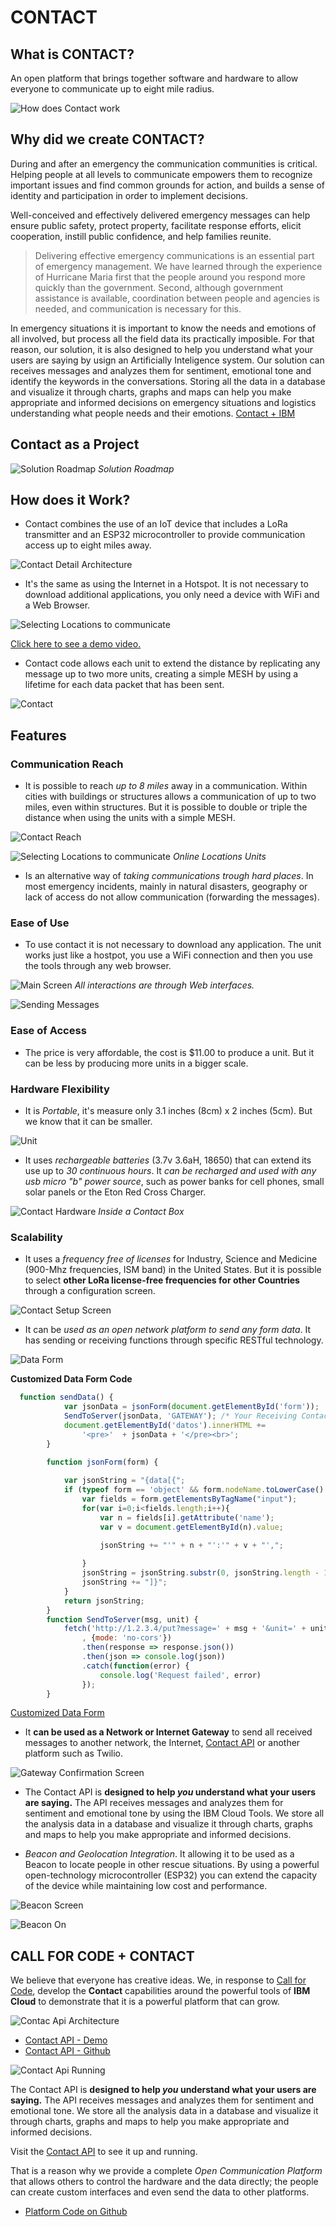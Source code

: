 # CONTACT

## What is CONTACT?
An open platform that brings together software and hardware to allow everyone to communicate up to eight mile radius.

![How does Contact work](/Platform/images/contact-how-work-no-title.png)

## Why did we create CONTACT?
During and after an emergency the communication communities is critical. Helping people at all levels to communicate empowers them to recognize important issues and find common grounds for action, and builds a sense of identity and participation in order to implement decisions.

Well-conceived and effectively delivered emergency messages can help ensure public safety, protect property, facilitate response efforts, elicit cooperation, instill public confidence, and help families reunite.

> Delivering effective emergency communications is an essential part of emergency management. We have learned through the experience of Hurricane Maria first that the people around you respond more quickly than the government. Second, although government assistance is available, coordination between people and agencies is needed, and communication is necessary for this.

In emergency situations it is important to know the needs and emotions of all involved, but process all the field data its practically imposible.  For that reason, our solution, it is also designed to help you understand what your users are saying by usign an Artificially Inteligence system. Our solution can receives messages and analyzes them for sentiment,  emotional tone and identify the keywords in the conversations. Storing all the data in a database and visualize it through charts, graphs and maps can help you make appropriate and informed decisions on emergency situations and logistics understanding what people needs and their emotions. [Contact + IBM]

## Contact as a Project 
![Solution Roadmap](/Platform/images/solution-roadmap.png)
*Solution Roadmap*

## How does it Work?
- Contact combines the use of an IoT device that includes a LoRa transmitter and an ESP32 microcontroller to provide communication access up to eight miles away.

![Contact Detail Architecture](/Platform/images/contact-detail-architecture.png)

- It's the same as using the Internet in a Hotspot. It is not necessary to download additional applications, you only need a device with WiFi and a Web Browser.

![Selecting Locations to communicate](/Platform/images/sending-msg.png)

<a href="https://youtu.be/MLwHU5oP0mU" target="_blank">
<p>Click here to see a demo video.</p></a>

- Contact code allows each unit to extend the distance by replicating any message up to two more units, creating a simple MESH by using a lifetime for each data packet that has been sent.

![Contact](/Platform/images/simple-mesh.png)

## Features
### Communication Reach
- It is possible to reach *up to 8 miles* away in a communication. Within cities with buildings or structures allows a communication of up to two miles, even within structures. But it is possible to double or triple the distance when using the units with a simple MESH.

![Contact Reach](/Platform/images/contact-reach.png)

![Selecting Locations to communicate](/Platform/images/msg-units-selection.png)
*Online Locations Units*

- Is an alternative way of *taking communications trough hard places*. In most emergency incidents, mainly in natural disasters, geography or lack of access do not allow communication (forwarding the messages).

### Ease of Use
- To use contact it is not necessary to download any application. The unit works just like a hostpot, you use a WiFi connection and then you use the tools through any web browser.

![Main Screen](/Platform/images/main-interface.png)
*All interactions are through Web interfaces.*

![Sending Messages](/Platform/images/main-interface-use.png)

### Ease of Access
- The price is very affordable, the cost is $11.00 to produce a unit. But it can be less by producing more units in a bigger scale.

### Hardware Flexibility
- It is *Portable*, it's measure only 3.1 inches (8cm) x 2 inches (5cm). But we know that it can be smaller.

![Unit](/Platform/images/units-cell.png)

- It uses *rechargeable batteries* (3.7v 3.6aH, 18650) that can extend its use up to *30 continuous hours*. It *can be recharged and used with any usb micro "b" power source*, such as power banks for cell phones, small solar panels or the Eton Red Cross Charger.

![Contact Hardware](/Platform/images/hardware.png)
*Inside a Contact Box*

### Scalability
- It uses a *frequency free of licenses* for Industry, Science and Medicine (900-Mhz frequencies, ISM band) in the United States. But it is possible to select **other LoRa license-free frequencies for other Countries** through a configuration screen.

![Contact Setup Screen](/Platform/images/setup.png)

- It can be *used as an open network platform to send any form data*. It has sending or receiving functions through specific RESTful technology.

![Data Form](/Platform/images/data-form.png)

**Customized Data Form Code**

```javascript
  function sendData() {
            var jsonData = jsonForm(document.getElementById('form'));
            SendToServer(jsonData, 'GATEWAY'); /* Your Receiving Contact Unit */
            document.getElementById('datos').innerHTML += 
                '<pre>'  + jsonData + '</pre><br>';            
        }

        function jsonForm(form) {  
             
            var jsonString = "{data[{";
            if (typeof form == 'object' && form.nodeName.toLowerCase() == "form") {  
                var fields = form.getElementsByTagName("input");  
                for(var i=0;i<fields.length;i++){ 
                    var n = fields[i].getAttribute('name'); 
                    var v = document.getElementById(n).value;

                    jsonString += "'" + n + "':'" + v + "',";
                   
                }  
                jsonString = jsonString.substr(0, jsonString.length - 1);
                jsonString += "]}";
            }  
            return jsonString;  
        }      
        function SendToServer(msg, unit) {         
            fetch('http://1.2.3.4/put?message=' + msg + '&unit=' + unit + '&usr=JSON'
                , {mode: 'no-cors'})
                .then(response => response.json())
                .then(json => console.log(json))
                .catch(function(error) {  
                    console.log('Request failed', error)  
                });
        }       
```
[Customized Data Form]

- It **can be used as a Network or Internet Gateway** to send all received messages to another network, the Internet,  [Contact API] or another platform such as Twilio.

![Gateway Confirmation Screen](/Platform/images/gateway.png)

- The Contact API is **designed to help _you_ understand what your users are saying.** The API receives messages and analyzes them for sentiment and emotional tone by using the IBM Cloud Tools. We store all the analysis data in a database and visualize it through charts, graphs and maps to help you make appropriate and informed decisions.

- *Beacon and Geolocation Integration*. It allowing it to be used as a Beacon to locate people in other rescue situations. By using a powerful open-technology microcontroller (ESP32) you can extend the capacity of the device while maintaining low cost and performance. 

![Beacon Screen](/Platform/images/beacon-option.png)

![Beacon On](/Platform/images/beacon-active.png)

## CALL FOR CODE + CONTACT
We believe that everyone has creative ideas. We, in response to [Call for Code], develop the **Contact** capabilities around the powerful tools of **IBM Cloud** to demonstrate that it is a powerful platform that can grow.

![Contac Api Architecture](/API/images/architecture.png)

- [Contact API - Demo]
- [Contact API - Github]

![Contact Api Running](/Platform/images/contact-api-01.png)

The Contact API is **designed to help _you_ understand what your users are saying.** The API receives messages and analyzes them for sentiment and emotional tone. We store all the analysis data in a database and visualize it through charts, graphs and maps to help you make appropriate and informed decisions. 

Visit the [Contact API] to see it up and running.

That is a reason why we provide a complete *Open Communication Platform* that allows others to control the hardware and the data directly; the people can create custom interfaces and even send the data to other platforms.
- [Platform Code on Github]

[Call for Code]: (http://callforcode.org) "Call for Code"

[inside]: https://github.com/jdastas/contact-platform/Platform/images/unit-inside.jpg "Unit Inside"
[setup]: https://github.com/jdastas/contact-platform/Platform/images/setup.png "Contact Setup Screen"
[gateway]: https://github.com/jdastas/contact-platform/Platform/images/gateway.png "Internet Gateway"
[Customized Data Form]: https://github.com/jdastas/contact-platform/Platform/interfaces/data-form.html "Data Form Demo"

[Contact API]: https://contact-app.mybluemix.net/ "Contact API"

[Contact + IBM]: https://contact-app.mybluemix.net/ "Contact API"

[Contact API - Demo]: https://contact-app.mybluemix.net/ "Contact API"
[Contact API - Github]: https://github.com/javierdastas/Contact/tree/master/API "Contact API Code"


[Platform Code on Github]: https://github.com/Contact-Platform/Contact/tree/master/Platform "Contact Unit Code"
